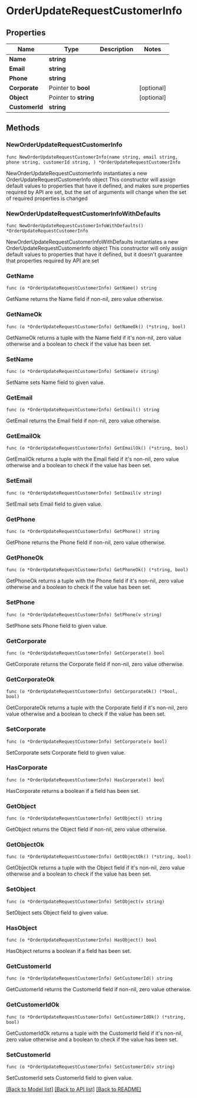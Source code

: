 # OrderUpdateRequestCustomerInfo

## Properties

Name | Type | Description | Notes
------------ | ------------- | ------------- | -------------
**Name** | **string** |  | 
**Email** | **string** |  | 
**Phone** | **string** |  | 
**Corporate** | Pointer to **bool** |  | [optional] 
**Object** | Pointer to **string** |  | [optional] 
**CustomerId** | **string** |  | 

## Methods

### NewOrderUpdateRequestCustomerInfo

`func NewOrderUpdateRequestCustomerInfo(name string, email string, phone string, customerId string, ) *OrderUpdateRequestCustomerInfo`

NewOrderUpdateRequestCustomerInfo instantiates a new OrderUpdateRequestCustomerInfo object
This constructor will assign default values to properties that have it defined,
and makes sure properties required by API are set, but the set of arguments
will change when the set of required properties is changed

### NewOrderUpdateRequestCustomerInfoWithDefaults

`func NewOrderUpdateRequestCustomerInfoWithDefaults() *OrderUpdateRequestCustomerInfo`

NewOrderUpdateRequestCustomerInfoWithDefaults instantiates a new OrderUpdateRequestCustomerInfo object
This constructor will only assign default values to properties that have it defined,
but it doesn't guarantee that properties required by API are set

### GetName

`func (o *OrderUpdateRequestCustomerInfo) GetName() string`

GetName returns the Name field if non-nil, zero value otherwise.

### GetNameOk

`func (o *OrderUpdateRequestCustomerInfo) GetNameOk() (*string, bool)`

GetNameOk returns a tuple with the Name field if it's non-nil, zero value otherwise
and a boolean to check if the value has been set.

### SetName

`func (o *OrderUpdateRequestCustomerInfo) SetName(v string)`

SetName sets Name field to given value.


### GetEmail

`func (o *OrderUpdateRequestCustomerInfo) GetEmail() string`

GetEmail returns the Email field if non-nil, zero value otherwise.

### GetEmailOk

`func (o *OrderUpdateRequestCustomerInfo) GetEmailOk() (*string, bool)`

GetEmailOk returns a tuple with the Email field if it's non-nil, zero value otherwise
and a boolean to check if the value has been set.

### SetEmail

`func (o *OrderUpdateRequestCustomerInfo) SetEmail(v string)`

SetEmail sets Email field to given value.


### GetPhone

`func (o *OrderUpdateRequestCustomerInfo) GetPhone() string`

GetPhone returns the Phone field if non-nil, zero value otherwise.

### GetPhoneOk

`func (o *OrderUpdateRequestCustomerInfo) GetPhoneOk() (*string, bool)`

GetPhoneOk returns a tuple with the Phone field if it's non-nil, zero value otherwise
and a boolean to check if the value has been set.

### SetPhone

`func (o *OrderUpdateRequestCustomerInfo) SetPhone(v string)`

SetPhone sets Phone field to given value.


### GetCorporate

`func (o *OrderUpdateRequestCustomerInfo) GetCorporate() bool`

GetCorporate returns the Corporate field if non-nil, zero value otherwise.

### GetCorporateOk

`func (o *OrderUpdateRequestCustomerInfo) GetCorporateOk() (*bool, bool)`

GetCorporateOk returns a tuple with the Corporate field if it's non-nil, zero value otherwise
and a boolean to check if the value has been set.

### SetCorporate

`func (o *OrderUpdateRequestCustomerInfo) SetCorporate(v bool)`

SetCorporate sets Corporate field to given value.

### HasCorporate

`func (o *OrderUpdateRequestCustomerInfo) HasCorporate() bool`

HasCorporate returns a boolean if a field has been set.

### GetObject

`func (o *OrderUpdateRequestCustomerInfo) GetObject() string`

GetObject returns the Object field if non-nil, zero value otherwise.

### GetObjectOk

`func (o *OrderUpdateRequestCustomerInfo) GetObjectOk() (*string, bool)`

GetObjectOk returns a tuple with the Object field if it's non-nil, zero value otherwise
and a boolean to check if the value has been set.

### SetObject

`func (o *OrderUpdateRequestCustomerInfo) SetObject(v string)`

SetObject sets Object field to given value.

### HasObject

`func (o *OrderUpdateRequestCustomerInfo) HasObject() bool`

HasObject returns a boolean if a field has been set.

### GetCustomerId

`func (o *OrderUpdateRequestCustomerInfo) GetCustomerId() string`

GetCustomerId returns the CustomerId field if non-nil, zero value otherwise.

### GetCustomerIdOk

`func (o *OrderUpdateRequestCustomerInfo) GetCustomerIdOk() (*string, bool)`

GetCustomerIdOk returns a tuple with the CustomerId field if it's non-nil, zero value otherwise
and a boolean to check if the value has been set.

### SetCustomerId

`func (o *OrderUpdateRequestCustomerInfo) SetCustomerId(v string)`

SetCustomerId sets CustomerId field to given value.



[[Back to Model list]](../README.md#documentation-for-models) [[Back to API list]](../README.md#documentation-for-api-endpoints) [[Back to README]](../README.md)


